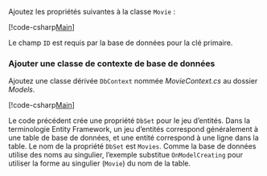 Ajoutez les propriétés suivantes à la classe `Movie` :

[!code-csharp[Main](../../tutorials/razor-pages/razor-pages-start/sample/RazorPagesMovie/Models/MovieNoEF.cs?name=snippet_MovieNoEF)]

Le champ `ID` est requis par la base de données pour la clé primaire.

<a name="dc"></a>
### <a name="add-a-database-context-class"></a>Ajouter une classe de contexte de base de données

Ajoutez une classe dérivée `DbContext` nommée *MovieContext.cs* au dossier *Models*.

[!code-csharp[Main](../../tutorials/razor-pages/razor-pages-start/sample/RazorPagesMovie/Models/MovieContext.cs?range=1-12,14-17,19-21)]

Le code précédent crée une propriété `DbSet` pour le jeu d’entités. Dans la terminologie Entity Framework, un jeu d’entités correspond généralement à une table de base de données, et une entité correspond à une ligne dans la table. Le nom de la propriété `DbSet` est `Movies`. Comme la base de données utilise des noms au singulier, l’exemple substitue `OnModelCreating` pour utiliser la forme au singulier (`Movie`) du nom de la table.
